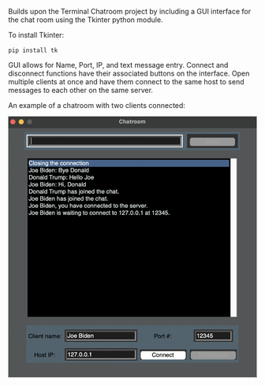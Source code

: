 Builds upon the Terminal Chatroom project by including a GUI interface for the chat room using the Tkinter python module.

To install Tkinter:

    pip install tk

GUI allows for Name, Port, IP, and text message entry. Connect and disconnect functions have their associated buttons on the interface. 
Open multiple clients at once and have them connect to the same host to send messages to each other on the same server.

An example of a chatroom with two clients connected:

![image](images/example_chatroom.png)